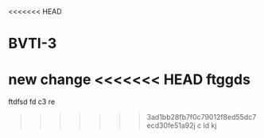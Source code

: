 <<<<<<< HEAD
# BVTI-3

new change
<<<<<<< HEAD
ftggds
=======
ftdfsd
fd
c3 
re
>>>>>>> 3ad1bb28fb7f0c79012f8ed55dc7ecd30fe51a92j
c
 ld
kj
